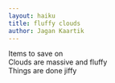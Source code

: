 ```yaml
---
layout: haiku
title: fluffy clouds
author: Jagan Kaartik
---
```


Items to save on<br>
Clouds are massive and fluffy<br>
Things are done jiffy<br>
